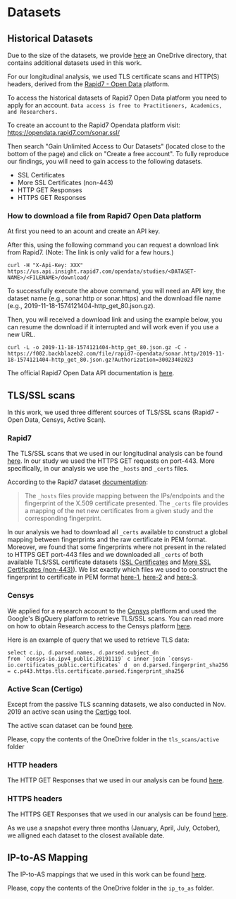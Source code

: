 # Datasets

## Historical Datasets
Due to the size of the datasets, we provide [here](https://liveuclac-my.sharepoint.com/:f:/g/personal/ucabpgk_ucl_ac_uk/Eim32GoBUgVOoLolQCYbbyMBSf-PiNBbOzuQl52n3Xm94w?e=7GOz5l) an OneDrive directory, that contains additional datasets used in this work.

For our longitudinal analysis, we used TLS certificate scans and HTTP(S) headers, derived from the [Rapid7 - Open Data](https://opendata.rapid7.com) platform.

To access the historical datasets of Rapid7 Open Data platform you need to apply for an account.
```Data access is free to Practitioners, Academics, and Researchers.```

To create an account to the Rapid7 Opendata platform visit:
https://opendata.rapid7.com/sonar.ssl/

Then search "Gain Unlimited Access to Our Datasets" (located close to the bottom of the page) and click on "Create a free account".
To fully reproduce our findings, you will need to gain access to the following datasets.
* SSL Certificates
* More SSL Certificates (non-443)
* HTTP GET Responses
* HTTPS GET Responses

### How to download a file from Rapid7 Open Data platform
At first you need to an acount and create an API key.

After this, using the following command you can request a download link from Rapid7. (Note: The link is only valid for a few hours.)
```
curl -H "X-Api-Key: XXX" https://us.api.insight.rapid7.com/opendata/studies/<DATASET-NAME>/<FILENAME>/download/
```
To successfully execute the above command, you will need an API key, the dataset name (e.g., sonar.http or sonar.https) and the download file name (e.g., 2019-11-18-1574121404-http_get_80.json.gz).

Then, you will received a download link and using the example below, you can resume the download if it interrupted and will work even if you use a new URL.
```
curl -L -o 2019-11-18-1574121404-http_get_80.json.gz -C - https://f002.backblazeb2.com/file/rapid7-opendata/sonar.http/2019-11-18-1574121404-http_get_80.json.gz?Authorization=30023402023
```

The official Rapid7 Open Data API documentation is [here](https://opendata.rapid7.com/apihelp/).


## TLS/SSL scans
In this work, we used three different sources of TLS/SSL scans (Rapid7 - Open Data, Censys, Active Scan).

### Rapid7 
The TLS/SSL scans that we used in our longitudinal analysis can be found [here](https://opendata.rapid7.com/sonar.ssl/). In our study we used the HTTPS GET requests on port-443. More specifically, in our analysis we use the ```_hosts``` and ```_certs``` files.

According to the Rapid7 dataset [documentation](https://opendata.rapid7.com/sonar.ssl/):

> The ```_hosts``` files provide mapping between the IPs/endpoints and the fingerprint of the X.509 certificate presented.
> The ```_certs``` file provides a mapping of the net new certificates from a given study and the corresponding fingerprint. 

In our analysis we had to download all ```_certs``` available to construct a global mapping between fingerprints and the raw certificate in PEM format.
Moreover, we found that some fingerprints where not present in the related to HTTPS GET port-443 files and we downloaded all ```_certs``` of both available TLS/SSL certificate datasets ([SSL Certificates](https://opendata.rapid7.com/sonar.ssl/) and [More SSL Certificates (non-443)](https://opendata.rapid7.com/sonar.moressl/)). We list exactly which files we used to construct the fingerprint to certificate in PEM format [here-1](https://github.com/pgigis/sigcomm2021-offnets-artifacts/blob/master/datasets/tls_scans/rapid7/certificates/ssl_certificates_https_443_filenames.txt), [here-2](https://github.com/pgigis/sigcomm2021-offnets-artifacts/blob/master/datasets/tls_scans/rapid7/certificates/more_ssl_certificates_non_443_filenames.txt) and [here-3](https://github.com/pgigis/sigcomm2021-offnets-artifacts/blob/master/datasets/tls_scans/rapid7/certificates/ssl_certificates_https_non_443_filenames.txt). 

### Censys
We applied for a research account to the [Censys](https://censys.io/) platflorm and used the Google's BigQuery platform to retrieve TLS/SSL scans. You can read more on how to obtain Research access to the Censys platform [here](https://support.censys.io/hc/en-us/articles/360038761891-Research-Access-to-Censys-Data).

Here is an example of query that we used to retrieve TLS data:
```
select c.ip, d.parsed.names, d.parsed.subject_dn 
from `censys-io.ipv4_public.20191119` c inner join `censys-io.certificates_public.certificates` d  on d.parsed.fingerprint_sha256 = c.p443.https.tls.certificate.parsed.fingerprint_sha256
```

### Active Scan (Certigo)
Except from the passive TLS scanning datasets, we also conducted in Nov. 2019 an active scan using the [Certigo](https://github.com/square/certigo) tool.

The active scan dataset can be found [here](https://liveuclac-my.sharepoint.com/:f:/g/personal/ucabpgk_ucl_ac_uk/Ekb_VbFdQghCntUHh98v-NoBdnSdS_XAh6859ME1RCLDpQ?e=jFeGnZ).

Please, copy the contents of the OneDrive folder in the ```tls_scans/active``` folder

### HTTP headers
The HTTP GET Responses that we used in our analysis can be found [here](https://github.com/pgigis/sigcomm2021-offnets-artifacts/blob/master/datasets/headers/http/http_80_filenames.txt).

### HTTPS headers
The HTTPS GET Responses that we used in our analysis can be found [here](https://github.com/pgigis/sigcomm2021-offnets-artifacts/blob/master/datasets/headers/https/https_443_filenames.txt).

As we use a snapshot every three months (January, April, July, October), we alligned each dataset to the closest available date.

## IP-to-AS Mapping

The IP-to-AS mappings that we used in this work can be found [here](https://liveuclac-my.sharepoint.com/:f:/g/personal/ucabpgk_ucl_ac_uk/EujvVAp0lqBBpY-EgY5IZSgBLTgoxv7xwtRW92YGe9hDLA?e=2iSwLV).

Please, copy the contents of the OneDrive folder in the ```ip_to_as``` folder.


